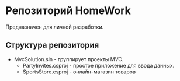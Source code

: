 # Репозиторий HomeWork
Предназначен для личной разработки.

## Структура репозитория
  * MvcSolution.sln - группирует проекты MVC.
    * PartyInvites.csproj - простое приложение для ввода данных.
    * SportsStore.csproj - онлайн-магазин товаров
    